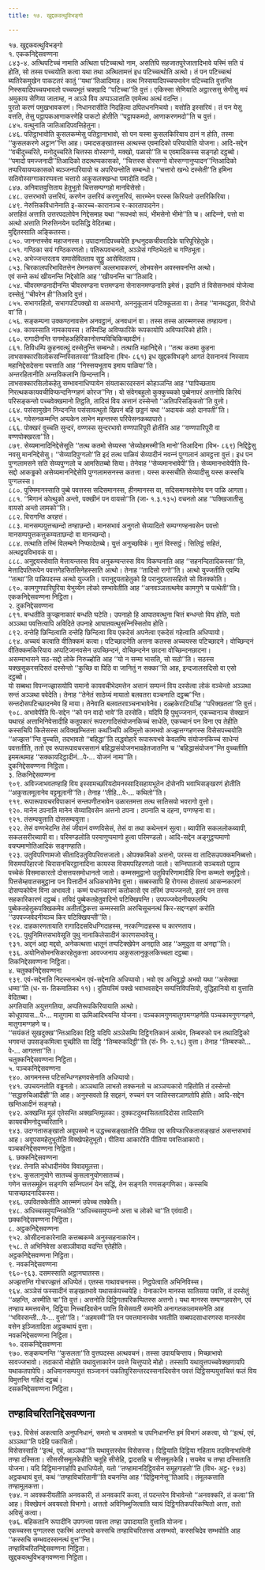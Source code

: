 ```yaml
---
title: १७. खुद्दकवत्थुविभङ्गो

---
```

१७. खुद्दकवत्थुविभङ्गो  
१. एककनिद्देसवण्णना  
८४३-४. अत्थिपटिच्‍चं नामाति अत्थिता पटिच्‍चत्थो नाम, असतिपि सहजातपुरेजातादिभावे यस्मिं सति यं होति, सो तस्स पच्‍चयोति कत्वा यथा तथा अत्थितामत्तं इध पटिच्‍चत्थोति अत्थो। तं पन पटिच्‍चत्थं ब्यतिरेकमुखेन पाकटतरं कातुं ‘‘यथा’’तिआदिमाह। तत्थ निस्सयादिपच्‍चयभावेन पटिच्‍चाति वुत्तन्ति निस्सयादिपच्‍चयभावतो पच्‍चयभूतं चक्खादि ‘‘पटिच्‍चा’’ति वुत्तं। एकिस्सा सेणियाति अट्ठारससु सेणीसु मयं अमुकाय सेणिया जाताम्ह, न अञ्‍ञे विय अप्पञ्‍ञाताति एवमेत्थ अत्थं वदन्ति।  
पुरतो करणं पमुखभावकरणं। निधानरासीति निदहित्वा ठपितधननिचयो। यसोति इस्सरियं। तं पन येसु वत्तति, तेसु पट्ठापकआणाकरणेहि पाकटो होतीति ‘‘पट्ठापकमदो, आणाकरणमदो’’ति च वुत्तं।  
८४५. वत्थुनाति जातिआदिपवत्तिहेतुना।  
८४६. पतिट्ठाभावोति कुसलकम्मेसु पतिट्ठानाभावो, सो पन यस्मा कुसलकिरियाय ठानं न होति, तस्मा ‘‘कुसलकरणे अट्ठान’’न्ति आह। पमादसङ्खातस्स अत्थस्स एवमादिको परियायोति योजना। आदि-सद्देन ‘‘वचीदुच्‍चरिते, मनोदुच्‍चरिते चित्तस्स वोस्सग्गो, मक्खो, पळासो’’ति च एवमादिकस्स सङ्गहो दट्ठब्बो। ‘‘पमादो पमज्‍जनादी’’तिआदिको तदत्थप्पकासको, ‘‘चित्तस्स वोस्सग्गो वोस्सग्गानुप्पादन’’न्तिआदिको तप्परियायप्पकासको ब्यञ्‍जनपरियायो च अपरियन्तोति सम्बन्धो। ‘‘चत्तारो खन्धे दस्सेती’’ति इमिना सतिवोस्सग्गाकारप्पवत्ता चत्तारो अकुसलक्खन्धा पमादोति वदति।  
८४७. अनिवातवुत्तिताय हेतुभूतो चित्तसम्पग्गहो मानविसेसो।  
८४८. उत्तरभावो उत्तरियं, करणेन उत्तरियं करणुत्तरियं, सारम्भेन परस्स किरियतो उत्तरिकिरिया।  
८४९. नेरुत्तिकविधानेनाति इ-कारच्‍च-कारानञ्‍च र-कारतापादनेन।  
अत्तहितं अत्ताति उत्तरपदलोपेन निद्देसमाह यथा ‘‘रूपभवो रूपं, भीमसेनो भीमो’’ति च। आदिन्‍नो, पत्तो वा अत्थो अत्ताति निरुत्तिनयेन पदसिद्धि वेदितब्बा।  
मुद्दितस्साति अङ्कितस्स।  
८५०. जानन्तस्सेव महाजनस्स। उपादानादिपच्‍चयेति इन्धनुदकचीवरादिके पारिपूरिहेतुके।  
८५१. गण्ठिका सयं गण्ठिकरणतो। पतिरूपवचनतो, अञ्‍ञेसं गण्ठिभेदतो च गण्ठिभूता।  
८५२. अभेज्‍जन्तरताय समासेवितताय सुट्ठु आसेवितताय।  
८५३. चिरकालपरिभावितत्तेन तेमनकरणं अल्‍लभावकरणं, लोभवसेन अवस्सवनन्ति अत्थो।  
एवं सन्ते कथं खीयनन्ति निद्देसोति आह ‘‘खीयनन्ति चा’’तिआदि।  
८५४. चीवरमण्डनादीनन्ति चीवरमण्डना पत्तमण्डना सेनासनमण्डनाति इमेसं। इदानि तं विसेसनभावं योजेत्वा दस्सेतुं ‘‘चीवरेन ही’’तिआदि वुत्तं।  
८५५. सभागरहितो, सभागपटिपक्खो वा असभागो, अननुकूलानं पटिक्‍कूलता वा। तेनाह ‘‘मानथद्धता, विरोधो वा’’ति।  
८५६. सङ्कम्पना उक्‍कण्ठनावसेन अनवट्ठानं, अनवधानं वा। तस्स तस्स आरम्मणस्स तण्हायना।  
८५७. कायस्साति नामकायस्स। तस्मिञ्हि अविप्फारिके रूपकायोपि अविप्फारिको होति।  
८६०. रागादीनन्ति रागमोहअहिरिकानोत्तप्पविचिकिच्छादीनं।  
८६१. तिविधम्पि कुहनवत्थुं दस्सेतुन्ति सम्बन्धो। तत्थाति महानिद्देसे। ‘‘तत्थ कतमा कुहना लाभसक्‍कारसिलोकसन्‍निस्सितस्सा’’तिआदिना (विभ॰ ८६१) इध खुद्दकविभङ्गे आगतं देसनानयं निस्साय महानिद्देसदेसना पवत्ताति आह ‘‘निस्सयभूताय इमाय पाळिया’’ति।  
अन्तरहितानीति अन्तविकलानि छिन्दन्तानि।  
लाभसक्‍कारसिलोकहेतु सम्भावनाधिप्पायेन संयताकारदस्सनं कोहञ्‍ञन्ति आह ‘‘पापिच्छताय निरत्थककायवचीविप्फन्दनिग्गहणं कोरज’’न्ति। यो संवेगबहुलो कुक्‍कुच्‍चको पुब्बेनापरं अत्तनोपि किरियं परिसङ्कन्तो पच्‍चवेक्खमानो तिट्ठति, तादिसं विय अत्तानं दस्सेन्तो ‘‘अतिपरिसङ्कितो’’ति वुत्तो।  
८६४. पसंसामुखेन निन्दनन्ति पसंसावत्थुतो खिपनं बहि छड्डनं यथा ‘‘अदायकं अहो दानपती’’ति।  
८६५. गवेसनकम्मन्ति अप्पकेन लाभेन महन्तस्स परियेसनकब्यापारो।  
८६६. पोक्खरं वुच्‍चति सुन्दरं, वण्णस्स सुन्दरभावो वण्णपारिपूरी होतीति आह ‘‘वण्णपारिपूरी वा वण्णपोक्खरता’’ति।  
८७९. सेय्यमानादिनिद्देसेसूति ‘‘तत्थ कतमो सेय्यस्स ‘सेय्योहमस्मी’ति मानो’’तिआदिना (विभ॰ ८६९) निद्दिट्ठेसु नवसु माननिद्देसेसु। ‘‘सेय्यादिपुग्गलो’’ति इदं तत्थ पाळियं सेय्यादीनं नवन्‍नं पुग्गलानं आमट्ठत्ता वुत्तं। इध पन पुग्गलामसने सति सेय्यपुग्गलो च आमसितब्बो सिया। तेनेवाह ‘‘सेय्यमानभावेपी’’ति। सेय्यमानभावेपीति पि-सद्दो आकड्ढको असेय्यमाननिद्देसेपि पुग्गलामसनस्स कतत्ता। यस्स कस्सचीति सेय्यादीसु यस्स कस्सचि पुग्गलस्स।  
८८०. पुरिममानस्साति पुब्बे पवत्तस्स सदिसमानस्स, हीनमानस्स वा, सदिसमानवसेनेव पन पाळि आगता।  
८८१. ‘‘मिगानं कोत्थुको अन्तो, पक्खीनं पन वायसो’’ति (जा॰ १.३.१३५) वचनतो आह ‘‘पक्खिजातीसु वायसो अन्तो लामको’’ति।  
८८२. विरागन्ति अरहत्तं।  
८८३. मानसम्पयुत्तच्छन्दो तण्हाछन्दो। मानसभावं अनुगतो सेय्यादितो सम्पग्गण्हनवसेन पवत्तो मानसम्पयुत्तकत्तुकम्यताछन्दो वा मानच्छन्दो।  
८८४. तत्थाति तस्मिं विलम्बने निप्फादेतब्बे। युत्तं अनुच्छविकं। मुत्तं विस्सट्ठं। सिलिट्ठं सहितं, अत्थद्वयविभावकं वा।  
८८८. अनुद्दयस्सेवाति मेत्तायन्तस्स विय अनुकम्पन्तस्स विय विकप्पनाति आह ‘‘सहनन्दितादिकस्सा’’ति, मेत्तादिपतिरूपेन पवत्तगेहसितसिनेहस्साति अत्थो। तेनाह ‘‘तादिसो रागो’’ति। अत्थो युज्‍जतीति एवम्पि ‘‘तत्था’’ति पाळिपदस्स अत्थो युज्‍जति। परानुद्दयताहेतुको हि परानुद्दयतासहितो सो वितक्‍कोति।  
८९०. कामगुणपारिपूरिया येभुय्येन लोको सम्भावेतीति आह ‘‘अनवञ्‍ञत्तत्थमेव कामगुणे च पत्थेती’’ति।  
एककनिद्देसवण्णना निट्ठिता।  
२. दुकनिद्देसवण्णना  
८९१. बन्धतीति कुज्झनाकारं बन्धति घटेति। उपनाहो हि आघातवत्थुना चित्तं बन्धन्तो विय होति, यतो अञ्‍ञथा पवत्तित्वापि अविदिते उपनाहे आघातवत्थुसन्‍निस्सितोव होति।  
८९२. दन्तेहि छिन्दित्वाति दन्तेहि छिन्दित्वा विय एकदेसं अपनेत्वा एकदेसं गहेत्वाति अधिप्पायो।  
८९४. अच्‍चयं कत्वाति वीतिक्‍कमं कत्वा। पटिच्छादनेति अत्तना कतस्स अच्‍चयस्स पटिच्छादने। वोच्छिन्दनं वीतिक्‍कमकिरियाय अप्पटिजानवसेन उपच्छिन्दनं, वोच्छिन्दनेन छादना वोच्छिन्दनछादना।  
असम्माभासने सठ-सद्दो लोके निरुळ्होति आह ‘‘यो न सम्मा भासति, सो सठो’’ति। सठस्स यक्खसूकरसदिसतं दस्सेन्तो ‘‘कुच्छि वा पिठि वा जानितुं न सक्‍का’’ति आह, इन्दजालसदिसो वा एसो दट्ठब्बो।  
यो सब्बथा विपन्‍नज्झासयोपि समानो कायवचीभेदमत्तेन अत्तानं सम्पन्‍नं विय दस्सेत्वा लोकं वञ्‍चेन्तो अञ्‍ञथा सन्तं अञ्‍ञथा पवेदेति। तेनाह ‘‘तेनेतं साठेय्यं मायातो बलवतरा वञ्‍चनाति दट्ठब्ब’’न्ति। सन्तदोसपटिच्छादनमेव हि माया। तेनेवाति बलवतरवञ्‍चनाभावेनेव। दळ्हकेराटियञ्हि ‘‘परिक्खतता’’ति वुत्तं।  
९०८. अभावेपीति पि-सद्देन ‘‘को पन वादो भावे’’ति दस्सेति। यदिपि हि पुथुज्‍जनानं, एकच्‍चानञ्‍च सेक्खानं यथारहं अत्ताभिनिवेसादीहि कतूपकारं रूपरागादिसंयोजनकिच्‍चं साधेति, एकच्‍चानं पन विना एव तेहीति कस्सचिपि किलेसस्स अविक्खम्भितत्ता कथञ्‍चिपि अविमुत्तो कामभवो अज्झत्तग्गहणस्स विसेसपच्‍चयोति ‘‘अज्झत्त’’न्ति वुच्‍चति, तदभावतो ‘‘बहिद्धा’’ति लद्धवोहारे रूपारूपभवे केवलम्पि संयोजनकिच्‍चं साधेन्तं पवत्ततीति, ततो एव रूपारूपावचरसत्तानं बहिद्धासंयोजनभावहेतजातन्ति च ‘‘बहिद्धासंयोजन’’न्ति वुच्‍चतीति इममत्थमाह ‘‘सक्‍कायदिट्ठादीनं…पे॰… योजनं नामा’’ति।  
दुकनिद्देसवण्णना निट्ठिता।  
३. तिकनिद्देसवण्णना  
९०९. अविज्‍जाभवतण्हाहि विय इस्सामच्छरियदोमनस्सादिसहायभूतेन दोसेनपि भवाभिसङ्खरणं होतीति ‘‘अकुसलमूलानेव वट्टमूलानी’’ति। तेनाह ‘‘तीहि…पे॰… कथितो’’ति।  
९१९. रूपारूपावचरविपाकानं सन्तपणीतभावेन उळारतमत्ता तत्थ सातिसयो भवरागो वुत्तो।  
९२०. मानेन ठपनाति मानेन सेय्यादिवसेन अत्तनो ठपना। ठपनाति च दहना, पग्गण्हना वा।  
९२१. तंसम्पयुत्ताति दोससम्पयुत्ता।  
९२२. तेसं वण्णभेदन्ति तेसं जीवानं वण्णविसेसं, तेसं वा तथा कथेन्तानं सुत्वा। ब्यापीति सकललोकब्यापी, सकलसरीरब्यापी वा। परिमण्डलोति परमाणुप्पमाणो हुत्वा परिमण्डलो। आदि-सद्देन अङ्गुट्ठप्पमाणो वयप्पमाणोतिआदिकं सङ्गण्हाति।  
९२३. उतुविपरिणामजो सीतादिउतुविपरिवत्तजातो। ओपक्‍कमिको अत्तनो, परस्स वा तादिसउपक्‍कमनिब्बत्तो। विसमपरिहारजो चिरासनचिरट्ठानादिना कायस्स विसमपरिहरणतो जातो। सन्‍निपातजो सञ्‍चयतो पट्ठाय पच्‍चेकं विसमाकारतो दोसत्तयसमोधानतो जातो। कम्मसमुट्ठानो उतुविपरिणामादीहि विना कम्मतो समुट्ठितो। पित्तसेम्हवातसमुट्ठाना पन पित्तादीनं अधिकभावेनेव वुत्ता। सब्बस्सापि हि रोगस्स दोसत्तयं आसन्‍नकारणं दोसप्पकोपेन विना अभावतो। कम्मं पधानकारणं कतोकासे एव तस्मिं उप्पज्‍जनतो, इतरं पन तस्स सहकारिकारणं दट्ठब्बं। तयिदं पुब्बेकतहेतुवादिनो पटिक्खिपन्ति। उपपज्‍जवेदनीयफलम्पि पुब्बेकतहेतुकपक्खिकमेव अतीतद्धिकत्ता कम्मस्साति अरुचिसूचनत्थं किर-सद्दग्गहणं करोति ‘‘उपपज्‍जवेदनीयञ्‍च किर पटिक्खिपन्ती’’ति।  
९२४. दाहकारणतायाति रागादिदसविधग्गिदाहस्स, नरकग्गिदाहस्स च कारणताय।  
९२६. पुथुनिमित्तसभावेसूति पुथु नानाकिलेसादीनं कारणसभावेसु।  
९३१. अद्दनं अद्दा मद्दवो, अनेकत्थत्ता धातूनं तप्पटिक्खेपेन अनद्दाति आह ‘‘अमुदुता वा अनद्दा’’ति।  
९३६. अयोनिसोमनसिकारहेतुकत्ता आवज्‍जनाय अकुसलानुकूलकिच्‍चता दट्ठब्बा।  
तिकनिद्देसवण्णना निट्ठिता।  
४. चतुक्‍कनिद्देसवण्णना  
९३९. एवं-सद्देनाति निदस्सनत्थेन एवं-सद्देनाति अधिप्पायो। भवो एव अभिवुद्धो अभवो यथा ‘‘असेक्खा धम्मा’’ति (ध॰ स॰ तिकमातिका ११)। दुतियस्मिं पक्खे भवाभवसद्देन सम्पत्तिविपत्तियो, वुद्धिहानियो वा वुत्ताति वेदितब्बा।  
अगतियाति अयुत्तगतिया, अप्पतिरूपकिरियायाति अत्थो।  
कोधूपायास…पे॰… मातुगामा वा ऊमिआदिभयन्ति योजना। पञ्‍चकामगुणमातुगामग्गहणेति पञ्‍चकामगुणग्गहणे, मातुगामग्गहणे च।  
‘‘सयंकतं सुखदुक्ख’’न्तिआदिका दिट्ठि यदिपि अञ्‍ञेसम्पि दिट्ठिगतिकानं अत्थेव, तिम्बरुको पन तथादिट्ठिको भगवन्तं उपसङ्कमित्वा पुच्छीति सा दिट्ठि ‘‘तिम्बरुकदिट्ठी’’ति (सं॰ नि॰ २.१८) वुत्ता। तेनाह ‘‘तिम्बरुको…पे॰… आगतत्ता’’ति।  
चतुक्‍कनिद्देसवण्णना निट्ठिता।  
५. पञ्‍चकनिद्देसवण्णना  
९४०. आगमनस्स पटिसन्धिग्गहणवसेनाति अधिप्पायो।  
९४१. उपचयनतोति वड्ढनतो। अञ्‍ञथाति लाभतो तक्‍कनतो च अञ्‍ञप्पकारो गहितोति तं दस्सेन्तो ‘‘सद्धारुचिआदीही’’ति आह। अनुस्सवतो हि सद्दहनं, रुच्‍चनं पन जातिस्सरञाणतोपि होति। आदि-सद्देन खन्तिआदीनं सङ्गहो।  
९४२. अक्खन्ति मूलं एतेसन्ति अक्खन्तिमूलका। दुक्‍कटदुब्भासिततादिदोसा तादिसानि कायवचीमनोदुच्‍चरितानि।  
९४३. उदग्गतासङ्खातो अवूपसमो न उद्धच्‍चसङ्खातोति पीतिया एव सविप्फारिकतासङ्खातं असन्तसभावं आह। अवूपसमहेतुभूतोति विक्खेपहेतुभूतो। पीतिया आकारोति पीतिया पवत्तिआकारो।  
पञ्‍चकनिद्देसवण्णना निट्ठिता।  
६. छक्‍कनिद्देसवण्णना  
९४४. तेनाति कोधादीनंयेव विवादमूलत्ता।  
९४५. कुसलानुयोगे सातच्‍चं कुसलानुयोगसातच्‍चं।  
गणेन सत्तसमूहेन सङ्गणि सन्‍निपतनं येन सद्धिं, तेन सङ्गति गणसङ्गणिका। कस्सचि घासच्छादनादिकस्स।  
९४६. उपवितक्‍केतीति आरम्मणं उपेच्‍च तक्‍केति।  
९४८. अधिच्‍चसमुप्पन्‍निकोति ‘‘अधिच्‍चसमुप्पन्‍नो अत्ता च लोको चा’’ति एवंवादी।  
छक्‍कनिद्देसवण्णना निट्ठिता।  
८. अट्ठकनिद्देसवण्णना  
९५२. ओसीदनाकारेनाति कत्तब्बकम्मे अनुस्सहनाकारेन।  
९५८. ते अभिनिवेसा असञ्‍ञीवादा वदन्ति एतेहीति।  
अट्ठकनिद्देसवण्णना निट्ठिता।  
९. नवकनिद्देसवण्णना  
९६०-९६३. दसमस्साति अट्ठानघातस्स।  
अज्झत्तन्ति गोचरज्झत्तं अधिप्पेतं। एतस्स गाथावचनस्स। निट्ठपेत्वाति अभिनिविस्स।  
९६४. अञ्‍ञेसं फस्सादीनं सङ्खतभावे यथासकंपच्‍चयेहि। येनाकारेन मानस्स सातिसया पवत्ति, तं दस्सेतुं ‘‘अहन्ति, अस्मीति चा’’ति वुत्तं। अत्तनोति दिट्ठिगतपरिकप्पितस्स अत्तनो। यथा मानस्स सम्पग्गहवसेन, एवं तण्हाय ममत्तवसेन, दिट्ठिया निच्‍चादिवसेन पवत्ति विसेसवती समानेपि अनागतकालामसनेति आह ‘‘भविस्सन्ती…पे॰… वुत्तो’’ति। ‘‘अहमस्मी’’ति पन पवत्तमानस्सेव भवतीति सब्बपदसाधारणस्स मानस्सेव वसेन इञ्‍जितादिता अट्ठकथायं वुत्ता।  
नवकनिद्देसवण्णना निट्ठिता।  
१०. दसकनिद्देसवण्णना  
९७०. सङ्कप्पनन्ति ‘‘कुसलता’’ति वुत्तपदस्स अत्थवचनं। तस्सा उपायचिन्ताय। मिच्छाभावो सावज्‍जभावो। तदाकारो मोहोति यथावुत्ताकारेन पवत्ते चित्तुप्पादे मोहो। तस्सापि यथावुत्तपच्‍चवेक्खणायपि यथाकतपापेपि। अधिमानसम्पयुत्तं सञ्‍जाननं पकतिपुरिसन्तरदस्सनादिवसेन पवत्तं दिट्ठिसम्पयुत्तचित्तं फलं विय विमुत्तन्ति गहितं दट्ठब्बं।  
दसकनिद्देसवण्णना निट्ठिता।  


## तण्हाविचरितनिद्देसवण्णना

९७३. विसेसं अकत्वाति अनुपनिधानं, समतो च असमतो च उपनिधानन्ति इमं विभागं अकत्वा, यो ‘‘इत्थं, एवं, अञ्‍ञथा’’ति पदेहि पकासितो।  
विसेसस्साति ‘‘इत्थं, एवं, अञ्‍ञथा’’ति यथावुत्तस्सेव विसेसस्स। दिट्ठियाति दिट्ठिया गहिताय तदविनाभाविनी तण्हा दस्सिता। सीससीसमूलकेहीति चतूहि सीसेहि, द्वादसहि च सीसमूलकेहि। सयमेव च तण्हा दस्सिताति योजना। यदि दिट्ठिमानगाहोपि इधाधिप्पेतो, यतो ‘‘तण्हामानदिट्ठिवसेन समूहगाहतो’’ति (विभ॰ अट्ठ॰ ९७३) अट्ठकथायं वुत्तं, कथं ‘‘तण्हाविचरितानी’’ति वचनन्ति आह ‘‘दिट्ठिमानेसू’’तिआदि। तंमूलकत्ताति तण्हामूलकत्ता।  
९७४. न अवक्‍करीयतीति अनवकारी, तं अनवकारिं कत्वा, तं पदन्तरेन विभावेन्तो ‘‘अनवक्‍करि, तं कत्वा’’ति आह। विक्खेपनं अवयवतो विभागो। अत्ततो अविनिब्भुजित्वाति य्वायं दिट्ठिगतिकपरिकप्पितो अत्ता, ततो अविसुं कत्वा।  
९७६. बहिकतानि रूपादीनि उपगन्त्वा पवत्ता तण्हा उपादायाति वुत्ताति योजना।  
एकच्‍चस्स पुग्गलस्स एकस्मिं अत्तभावे कस्सचि तण्हाविचरितस्स असम्भवो, कस्सचिदेव सम्भवोति आह ‘‘कस्सचि सम्भवदस्सनत्थं वुत्त’’न्ति।  
तण्हाविचरितनिद्देसवण्णना निट्ठिता।  
खुद्दकवत्थुविभङ्गवण्णना निट्ठिता।  